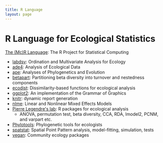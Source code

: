 ```yaml
---
title: R Language
layout: page
---
```


# R Language for Ecological Statistics

[The (Mc)R Language](http://www.r-project.org): The R Project for Statistical Computing

-	[labdsv](http://cran.r-project.org/web/packages/labdsv/): Ordination and Multivariate Analysis for Ecology 
-	[ade4](http://cran.r-project.org/web/packages/ade4/index.html): Analysis of Ecological Data
-	[ape](http://cran.r-project.org/web/packages/ape/index.html): Analyses of Phylogenetics and Evolution
-	[betapart](http://cran.r-project.org/web/packages/betapart/index.html): Partitioning beta diversity into turnover and nestedness components
-	[ecodist](http://cran.r-project.org/web/packages/ecodist/index.html): Dissimilarity-based functions for ecological analysis
-	[ggplot2](http://cran.r-project.org/web/packages/ggplot2/index.html): An implementation of the Grammar of Graphics
-	[knitr](http://cran.r-project.org/web/packages/knitr/index.html): dynamic report generation
-	[nlme](http://cran.r-project.org/web/packages/nlme/index.html): Linear and Nonlinear Mixed Effects Models
-	[Pierre Legendre's lab](http://adn.biol.umontreal.ca/~numericalecology/Rcode/): R packages for ecological analysis
	-	ANOVA, permutation test, beta diversity, CCA, RDA, lmodel2, PCNM, and varpart etc.
-	[Phylotools](http://cran.r-project.org/web/packages/phylotools): Phylogenetic tools for ecologists
-	[spatstat](http://cran.r-project.org/web/packages/spatstat/index.html): Spatial Point Pattern analysis, model-fitting, simulation, tests
-	[vegan](http://cran.r-project.org/web/packages/vegan/index.html): Community ecology packages